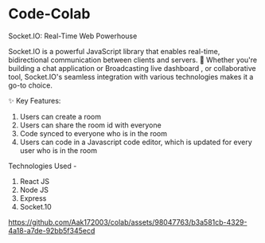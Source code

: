 # Code-Colab

Socket.IO: Real-Time Web Powerhouse

Socket.IO is a powerful JavaScript library that enables real-time, bidirectional communication between clients and servers. 🌟
Whether you're building a chat application or Broadcasting live dashboard , or collaborative tool, Socket.IO's seamless integration with various technologies makes it a go-to choice.

✨ Key Features:
1. Users can create a room
2. Users can share the room id with everyone
3. Code synced to everyone who is in the room
4. Users can code in a Javascript code editor, which is updated for every user who is in the room

Technologies Used -
1. React JS
2. Node JS
3. Express
4. Socket.10

https://github.com/Aak172003/colab/assets/98047763/b3a581cb-4329-4a18-a7de-92bb5f345ecd

